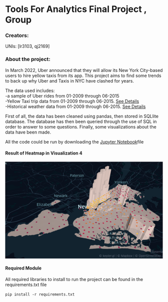 # Tools For Analytics Final Project , Group #


### Creators:
UNIs: [lr3103, qj2169]


### About the project:

In March 2022, Uber announced that they will allow its New York City-based users to hire yellow taxis from its app. 
This project aims to find some trends to back up why Uber and Taxis in NYC have clashed for years. <br>

The data used includes: <br>
-a sample of Uber rides from 01-2009 through 06-2015 <br> 
-Yellow Taxi trip data from 01-2009 through 06-2015. [See Details](https://www.nyc.gov/site/tlc/about/tlc-trip-record-data.page) <br>
-Historical weather data from 01-2009 through 06-2015. [See Details](https://www.ncei.noaa.gov/access/search/data-search/local-climatological-data?stations=72505394728) <br>

 
First of all, the data has been cleaned using pandas, then stored in SQLlite database. 
The database has then been queried through the use of SQL in order to answer to some questions.
Finally, some visualizations about the data have been made. 

All the code could be run by downloading the [Jupyter Notebook](https://github.com/lorenzorega/TfA_project_final/blob/main/Project_Taxi_Uber_trips.ipynb)file
#### Result of Heatmap in Visualization 4
![alt text](https://github.com/lorenzorega/TfA_project_final/blob/main/heat_map.png?raw=true)

#### Required Module
All required libraries to install to run the project can be found in the requirements.txt file
```
pip install -r requirements.txt
```
